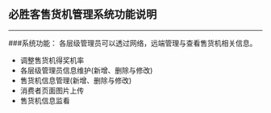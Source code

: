## 必胜客售货机管理系统功能说明
---
   
###系统功能：
各层级管理员可以透过网络，远端管理与查看售货机相关信息。
   - 调整售货机得奖机率
   - 各层级管理员信息维护(新增、删除与修改)
   - 售货机信息管理(新增、删除与修改)
   - 消费者页面图片上传
   - 售货机信息监看

